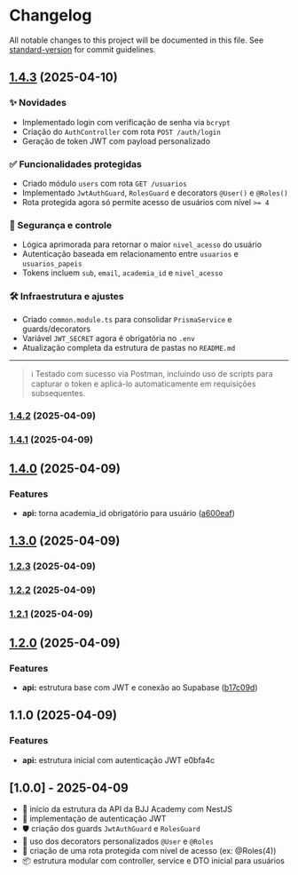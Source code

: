 # Changelog

All notable changes to this project will be documented in this file. See [standard-version](https://github.com/conventional-changelog/standard-version) for commit guidelines.

## [1.4.3](https://github.com/bruno2608/bjj-academy-api/compare/v1.4.2...v1.4.3) (2025-04-10)

### ✨ Novidades
- Implementado login com verificação de senha via `bcrypt`
- Criação do `AuthController` com rota `POST /auth/login`
- Geração de token JWT com payload personalizado

### ✅ Funcionalidades protegidas
- Criado módulo `users` com rota `GET /usuarios`
- Implementado `JwtAuthGuard`, `RolesGuard` e decorators `@User()` e `@Roles()`
- Rota protegida agora só permite acesso de usuários com nível `>= 4`

### 🔐 Segurança e controle
- Lógica aprimorada para retornar o maior `nivel_acesso` do usuário
- Autenticação baseada em relacionamento entre `usuarios` e `usuarios_papeis`
- Tokens incluem `sub`, `email`, `academia_id` e `nivel_acesso`

### 🛠 Infraestrutura e ajustes
- Criado `common.module.ts` para consolidar `PrismaService` e guards/decorators
- Variável `JWT_SECRET` agora é obrigatória no `.env`
- Atualização completa da estrutura de pastas no `README.md`

---

> ℹ️ Testado com sucesso via Postman, incluindo uso de scripts para capturar o token e aplicá-lo automaticamente em requisições subsequentes.

### [1.4.2](https://github.com/bruno2608/bjj-academy-api/compare/v1.4.1...v1.4.2) (2025-04-09)

### [1.4.1](https://github.com/bruno2608/bjj-academy-api/compare/v1.4.0...v1.4.1) (2025-04-09)

## [1.4.0](https://github.com/bruno2608/bjj-academy-api/compare/v1.3.0...v1.4.0) (2025-04-09)


### Features

* **api:** torna academia_id obrigatório para usuário ([a600eaf](https://github.com/bruno2608/bjj-academy-api/commit/a600eaff22df839491334a0db9dc9b6250aeeaef))

## [1.3.0](https://github.com/bruno2608/bjj-academy-api/compare/v1.2.3...v1.3.0) (2025-04-09)

### [1.2.3](https://github.com/bruno2608/bjj-academy-api/compare/v1.2.2...v1.2.3) (2025-04-09)

### [1.2.2](https://github.com/bruno2608/bjj-academy-api/compare/v1.2.1...v1.2.2) (2025-04-09)

### [1.2.1](https://github.com/bruno2608/bjj-academy-api/compare/v1.2.0...v1.2.1) (2025-04-09)

## [1.2.0](https://github.com/bruno2608/bjj-academy-api/compare/v1.1.0...v1.2.0) (2025-04-09)


### Features

* **api:** estrutura base com JWT e conexão ao Supabase ([b17c09d](https://github.com/bruno2608/bjj-academy-api/commit/b17c09dd1a2a6a3a84bf20396bf0d9f624ac0c82))

## 1.1.0 (2025-04-09)


### Features

* **api:** estrutura inicial com autenticação JWT e0bfa4c

## [1.0.0] - 2025-04-09
- 🚀 início da estrutura da API da BJJ Academy com NestJS
- 🔐 implementação de autenticação JWT
- 🛡️ criação dos guards `JwtAuthGuard` e `RolesGuard`
- 🧠 uso dos decorators personalizados `@User` e `@Roles`
- 🧪 criação de uma rota protegida com nível de acesso (ex: @Roles(4))
- 📦 estrutura modular com controller, service e DTO inicial para usuários
